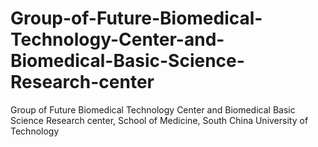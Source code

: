 # Group-of-Future-Biomedical-Technology-Center-and-Biomedical-Basic-Science-Research-center
Group of Future Biomedical Technology Center and Biomedical Basic Science Research center, School of Medicine, South China University of Technology
